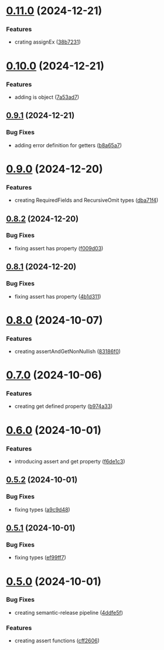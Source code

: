 # [0.11.0](https://github.com/codibre/is-this-a-pigeon/compare/v0.10.0...v0.11.0) (2024-12-21)


### Features

* crating assignEx ([38b7231](https://github.com/codibre/is-this-a-pigeon/commit/38b7231a94a3d1803ea3ca7cad9c4578df8b9348))

# [0.10.0](https://github.com/codibre/is-this-a-pigeon/compare/v0.9.1...v0.10.0) (2024-12-21)


### Features

* adding is object ([7a53ad7](https://github.com/codibre/is-this-a-pigeon/commit/7a53ad78a26518667c53effcbcd75601b5d0ce93))

## [0.9.1](https://github.com/codibre/is-this-a-pigeon/compare/v0.9.0...v0.9.1) (2024-12-21)


### Bug Fixes

* adding error definition for getters ([b8a65a7](https://github.com/codibre/is-this-a-pigeon/commit/b8a65a714eedf1580d7a56cce1f071168c61ec1a))

# [0.9.0](https://github.com/codibre/is-this-a-pigeon/compare/v0.8.2...v0.9.0) (2024-12-20)


### Features

* creating RequiredFields and RecursiveOmit types ([dba71f4](https://github.com/codibre/is-this-a-pigeon/commit/dba71f4fa0d0cc918edf80f98085c31449acf9c9))

## [0.8.2](https://github.com/codibre/is-this-a-pigeon/compare/v0.8.1...v0.8.2) (2024-12-20)


### Bug Fixes

* fixing assert has property ([f009d03](https://github.com/codibre/is-this-a-pigeon/commit/f009d0326b3367638db3bfb79b7108763d47119c))

## [0.8.1](https://github.com/codibre/is-this-a-pigeon/compare/v0.8.0...v0.8.1) (2024-12-20)


### Bug Fixes

* fixing assert has property ([4b1d311](https://github.com/codibre/is-this-a-pigeon/commit/4b1d31163c5dd8158a9bb1712679ff74ec632e46))

# [0.8.0](https://github.com/codibre/is-this-a-pigeon/compare/v0.7.0...v0.8.0) (2024-10-07)


### Features

* creating assertAndGetNonNullish ([83186f0](https://github.com/codibre/is-this-a-pigeon/commit/83186f04fba57c0d48b0986b59199bbf3099aae7))

# [0.7.0](https://github.com/codibre/is-this-a-pigeon/compare/v0.6.0...v0.7.0) (2024-10-06)


### Features

* creating get defined property ([b974a33](https://github.com/codibre/is-this-a-pigeon/commit/b974a339886f299e8172c9079e02c93d9d317dc4))

# [0.6.0](https://github.com/codibre/is-this-a-pigeon/compare/v0.5.2...v0.6.0) (2024-10-01)


### Features

* introducing assert and get property ([f6de1c3](https://github.com/codibre/is-this-a-pigeon/commit/f6de1c344fb451258ce6c97e1cca5afb1c5e48b5))

## [0.5.2](https://github.com/codibre/is-this-a-pigeon/compare/v0.5.1...v0.5.2) (2024-10-01)


### Bug Fixes

* fixing types ([a9c9d48](https://github.com/codibre/is-this-a-pigeon/commit/a9c9d48efc1f7655c5e0cee12f4d73b76550d480))

## [0.5.1](https://github.com/codibre/is-this-a-pigeon/compare/v0.5.0...v0.5.1) (2024-10-01)


### Bug Fixes

* fixing types ([ef99ff7](https://github.com/codibre/is-this-a-pigeon/commit/ef99ff712d1f63db4ec116d21d2e18733685a5bd))

# [0.5.0](https://github.com/codibre/is-this-a-pigeon/compare/v0.4.1...v0.5.0) (2024-10-01)


### Bug Fixes

* creating semantic-release pipeline ([4ddfe5f](https://github.com/codibre/is-this-a-pigeon/commit/4ddfe5f8655c5e0f3efe4f9fba4be2b8f695b8cb))


### Features

* creating assert functions ([cff2606](https://github.com/codibre/is-this-a-pigeon/commit/cff2606a96470ead723d72a8c9cae624d8c3b7ee))
